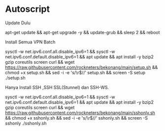 # Autoscript
Update Dulu

apt-get update && apt-get upgrade -y && update-grub && sleep 2 && reboot

Install Semua VPN Batch

sysctl -w net.ipv6.conf.all.disable_ipv6=1 && sysctl -w net.ipv6.conf.default.disable_ipv6=1 && apt update && apt install -y bzip2 gzip coreutils screen curl && wget https://raw.githubusercontent.com/rockneters/bekonang/main/setup.sh && chmod +x setup.sh && sed -i -e 's/\r$//' setup.sh && screen -S setup ./setup.sh

Hanya Install SSH ,SSH SSL(Stunnel) dan SSH-WS.

sysctl -w net.ipv6.conf.all.disable_ipv6=1 && sysctl -w net.ipv6.conf.default.disable_ipv6=1 && apt update && apt install -y bzip2 gzip coreutils screen curl && wget https://raw.githubusercontent.com/rockneters/bekonang/main/sshonly.sh && chmod +x sshonly.sh && sed -i -e 's/\r$//' sshonly.sh && screen -S sshonly ./sshonly.sh
